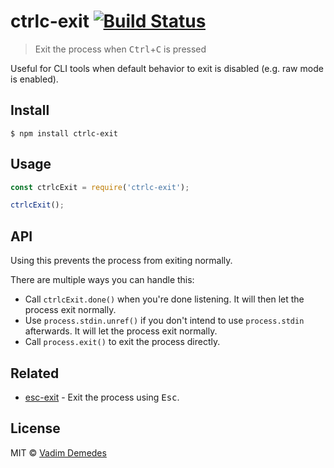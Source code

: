 # ctrlc-exit [![Build Status](https://travis-ci.org/vadimdemedes/ctrlc-exit.svg?branch=master)](https://travis-ci.org/vadimdemedes/ctrlc-exit)

> Exit the process when <kbd>Ctrl</kbd>+<kbd>C</kbd> is pressed

Useful for CLI tools when default behavior to exit is disabled (e.g. raw mode is enabled).


## Install

```
$ npm install ctrlc-exit
```


## Usage

```js
const ctrlcExit = require('ctrlc-exit');

ctrlcExit();
```


## API

Using this prevents the process from exiting normally.

There are multiple ways you can handle this:

- Call `ctrlcExit.done()` when you're done listening. It will then let the process exit normally.
- Use `process.stdin.unref()` if you don't intend to use `process.stdin` afterwards. It will let the process exit normally.
- Call `process.exit()` to exit the process directly.


## Related

- [esc-exit](https://github.com/sindresorhus/esc-exit) - Exit the process using <kbd>Esc</kbd>.


## License

MIT © [Vadim Demedes](https://github.com/vadimdemedes)
